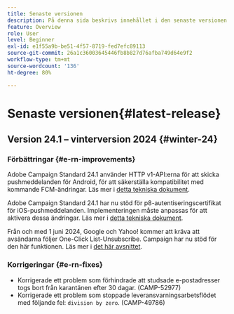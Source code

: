 ```yaml
---
title: Senaste versionen
description: På denna sida beskrivs innehållet i den senaste versionen av Campaign Standard
feature: Overview
role: User
level: Beginner
exl-id: e1f55a9b-be51-4f57-8719-fed7efc89113
source-git-commit: 26a1c36003645446fb8b827d76afba749d64e9f2
workflow-type: tm+mt
source-wordcount: '136'
ht-degree: 80%

---
```



# Senaste versionen{#latest-release}

<!--
![Control Panel](assets/do-not-localize/cp-icon.png) **New Control Panel release**. [Learn more](https://experienceleague.adobe.com/docs/control-panel/using/release-notes.html){target="_blank"}.-->

## Version 24.1 – vinterversion 2024 {#winter-24}

### Förbättringar {#e-rn-improvements}

Adobe Campaign Standard 24.1 använder HTTP v1-API:erna för att skicka pushmeddelanden för Android, för att säkerställa kompatibilitet med kommande FCM-ändringar. Läs mer i [detta tekniska dokument](../../administration/using/push-technote.md).

Adobe Campaign Standard 24.1 har nu stöd för p8-autentiseringscertifikat för iOS-pushmeddelanden. Implementeringen måste anpassas för att aktivera dessa ändringar. Läs mer i [detta tekniska dokument](../../administration/using/push-technote.md).

Från och med 1 juni 2024, Google och Yahoo! kommer att kräva att avsändarna följer One-Click List-Unsubscribe. Campaign har nu stöd för den här funktionen. Läs mer i [det här avsnittet](../../administration/using/configuring-email-channel.md#email-channel-parameters).

### Korrigeringar {#e-rn-fixes}

* Korrigerade ett problem som förhindrade att studsade e-postadresser togs bort från karantänen efter 30 dagar. (CAMP-52977)
* Korrigerade ett problem som stoppade leveransvarningsarbetsflödet med följande fel: `division by zero`. (CAMP-49786)

